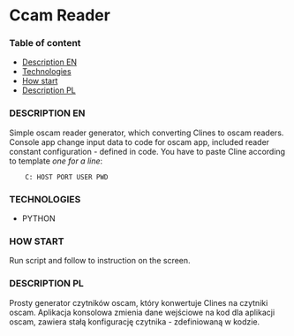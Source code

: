 # Ccam Reader

### Table of content

- [Description EN](#description-pl)
- [Technologies](#technologies)
- [How start](#how-start)
- [Description PL](#description-pl)

### DESCRIPTION EN

Simple oscam reader generator, which converting Clines to oscam readers.
Console app change input data to code for oscam app, included reader constant configuration - defined in code.
You have to paste Cline according to template *one for a line*:

		C: HOST PORT USER PWD

### TECHNOLOGIES

- PYTHON

### HOW START

Run script and  follow to instruction on the screen.

### DESCRIPTION PL

Prosty generator czytników oscam, który konwertuje Clines na czytniki oscam.
Aplikacja konsolowa zmienia dane wejściowe na kod dla aplikacji oscam,
zawiera stałą konfigurację czytnika - zdefiniowaną w kodzie.